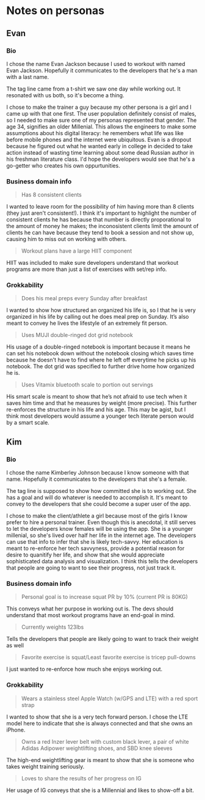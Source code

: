 # Notes on personas

## Evan
### Bio
I chose the name Evan Jackson because I used to workout with named Evan Jackson. Hopefully it communicates to the developers that he's a man with a last name.

The tag line came from a t-shirt we saw one day while working out. It resonated with us both, so it's become a thing.

I chose to make the trainer a guy because my other persona is a girl and I came up with that one first. The user population definitely consist of males, so I needed to make sure one of my personas represented that gender. The age 34, signifies an older Millenial. This allows the engineers to make some assumptions about his digital literacy: he remembers what life was like before mobile phones and the internet were ubiquitous. Evan is a dropout because he figured out what he wanted early in college in decided to take action instead of wasting time learning about some dead Russian author in his freshman literature class. I'd hope the developers would see that he's a go-getter who creates his own oppurtunities.

### Business domain info
> Has 8 consistent clients

I wanted to leave room for the possibility of him having more than 8 clients (they just aren't consistent!). I think it's important to highlight the number of consistent clients he has because that number is directly proporational to the amount of money he makes; the inconosistent clients limit the amount of clients he can have because they tend to book a session and not show up, causing him to miss out on working with others.

> Workout plans have a large HIIT component

HIIT was included to make sure developers understand that workout programs are more than just a list of exercises with set/rep info.

### Grokkability
> Does his meal preps every Sunday after breakfast

I wanted to show how structured an organized his life is, so I  that he is very organized in his life by calling out he does meal prep on Sunday. It’s also meant to convey he lives the lifestyle of an extremely fit person.

> Uses MUJI double-ringed dot grid notebook

His usage of a double-ringed notebook is important because it means he can set his notebook down without the notebook closing which saves time because he doesn't have to find where he left off everytime he picks up his notebook. The dot grid was specified to further drive home how organized he is.

> Uses Vitamix bluetooth scale to portion out servings

His smart scale is meant to show that he’s not afraid to use tech when it saves him time and that he measures by weight (more precise). This further re-enforces the structure in his life and his age. This may be agist, but I think most developers would assume a younger tech literate person would by a smart scale.

## Kim
### Bio
I chose the name Kimberley Johnson because I know someone with that name. Hopefully it communicates to the developers that she's a female.

The tag line is supposed to show how committed she is to working out. She has a goal and will do whatever is needed to accomplish it. It's meant to convey to the developers that she could become a super user of the app.

I chose to make the client/athlete a girl because most of the girls I know prefer to hire a personal trainer. Even though this is anecdotal, it still serves to let the developers know females will be using the app. She is a younger millenial, so she's lived over half her life in the internet age. The developers can use that info to infer that she is likely tech-savvy. Her education is meant to re-enforce her tech savvyness, provide a potential reason for desire to quanitify her life,  and show that she would appreciate sophisticated data analysis and visualization. I think this tells the developers that people are going to want to see their progress, not just track it.

### Business domain info
> Personal goal is to increase squat PR by 10% (current PR is 80KG)

This conveys what her purpose in working out is. The devs should understand that most workout programs have an end-goal in mind.

> Currently weights 123lbs

Tells the developers that people are likely going to want to track their weight as well

> Favorite exercise is squat/Least favorite exercise is tricep pull-downs

I just wanted to re-enforce how much she enjoys working out.

### Grokkability
> Wears a stainless steel Apple Watch (w/GPS and LTE) with a red sport strap

I wanted to show that she is a very tech forward person. I chose the LTE model here to indicate that she is always connected and that she owns an iPhone.

> Owns a red Inzer lever belt with custom black lever, a pair of white Adidas Adipower weightlifting shoes, and SBD knee sleeves

The high-end weightlifting gear is meant to show that she is someone who takes weight training seriously.

> Loves to share the results of her progress on IG

Her usage of IG conveys that she is a Millennial and likes to show-off a bit.